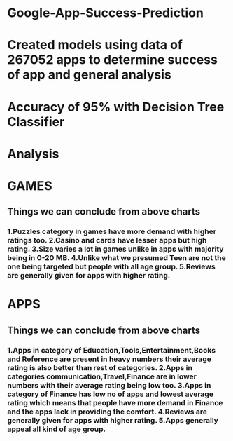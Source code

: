 # Google-App-Success-Prediction
<h1>Created models using data of 267052 apps to determine success of app and general analysis</h1>
<h1>Accuracy of 95% with <b>Decision Tree Classifier</b></h1>

<h1>Analysis</h1>
<h1>GAMES</h1>
<h2>Things we can conclude from above charts</h2>
<h3>
 1.Puzzles category in games have more demand with higher ratings too. 
 2.Casino and cards have lesser apps but high rating.
 3.Size varies a lot in games unlike in apps with majority being in 0-20 MB.
 4.Unlike what we presumed Teen are not the one being targeted but people with all age group. 5.Reviews are generally given for apps with higher rating.
</h3>

<h1>APPS</h1>
<h2>Things we can conclude from above charts</h2>
<h3>
 1.Apps in category of Education,Tools,Entertainment,Books and Reference are present in heavy numbers their average rating is also better than rest of categories.
 2.Apps in categories communication,Travel,Finance are in lower numbers with their average rating being low too.
 3.Apps in category of Finance has low no of apps and lowest average rating which means that people have more demand in Finance and the apps lack in providing the comfort.
 4.Reviews are generally given for apps with higher rating. 5.Apps generally appeal all kind of age group.
 </h3>
